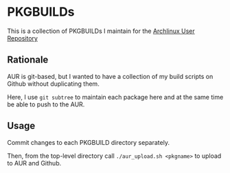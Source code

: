 PKGBUILDs
=========

This is a collection of PKGBUILDs I maintain for the [Archlinux User Repository](https://aur.archlinux.org/packages/?SeB=m&K=mschu)

Rationale
---------

AUR is git-based, but I wanted to have a collection of my build scripts on Github without duplicating them.

Here, I use `git subtree` to maintain each package here and at the same time be able to push to the AUR.

Usage
-----

Commit changes to each PKGBUILD directory separately.

Then, from the top-level directory call `./aur_upload.sh <pkgname>` to upload to AUR and Github.
